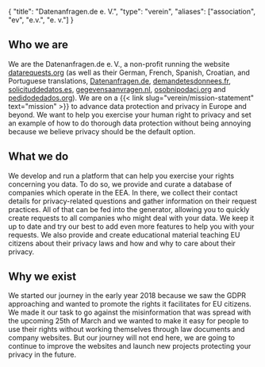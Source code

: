 {
    "title": "Datenanfragen.de e. V.",
    "type": "verein",
    "aliases": ["association", "ev", "e.v.", "e. v."]
}

## Who we are

We are the Datenanfragen.de e.&thinsp;V., a non-profit running the website [datarequests.org](https://www.datarequests.org) (as well as their German, French, Spanish, Croatian, and Portuguese translations, [Datenanfragen.de](https://www.datenanfragen.de), [demandetesdonnees.fr](https://www.demandetesdonnees.fr), [solicituddedatos.es](https://www.solicituddedatos.es), [gegevensaanvragen.nl](https://www.gegevensaanvragen.nl), [osobnipodaci.org](https://www.osobnipodaci.org) and [pedidodedados.org](https://www.pedidodedados.org/)). We are on a {{< link slug="verein/mission-statement" text="mission" >}} to advance data protection and privacy in Europe and beyond. We want to help you exercise your human right to privacy and set an example of how to do thorough data protection without being annoying because we believe privacy should be the default option.

## What we do

We develop and run a platform that can help you exercise your rights concerning you data. To do so, we provide and curate a database of companies which operate in the EEA. In there, we collect their contact details for privacy-related questions and gather information on their request practices. All of that can be fed into the generator, allowing you to quickly create requests to all companies who might deal with your data. We keep it up to date and try our best to add even more features to help you with your requests. We also provide and create educational material teaching EU citizens about their privacy laws and how and why to care about their privacy.

## Why we exist

We started our journey in the early year 2018 because we saw the GDPR approaching and wanted to promote the rights it facilitates for EU citizens. We made it our task to go against the misinformation that was spread with the upcoming 25th of March and we wanted to make it easy for people to use their rights without working themselves through law documents and company websites. But our journey will not end here, we are going to continue to improve the websites and launch new projects protecting your privacy in the future.
